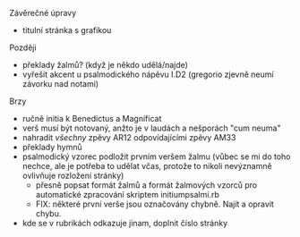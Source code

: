 Závěrečné úpravy

* titulní stránka s grafikou

Později

* překlady žalmů? (když je někdo udělá/najde)
* vyřešit akcent u psalmodického nápěvu I.D2 (gregorio zjevně neumí závorku nad notami)

Brzy

* ručně initia k Benedictus a Magnificat
* verš musí být notovaný, anžto je v laudách a nešporách "cum neuma"
* nahradit _všechny_ zpěvy AR12 odpovídajícími zpěvy AM33
* překlady hymnů
* psalmodický vzorec podložit prvním veršem žalmu (vůbec se mi do toho nechce,
  ale je potřeba to udělat včas, protože to nikoli nevýznamně ovlivňuje 
  rozložení stránky)
  * přesně popsat formát žalmů a formát žalmových vzorců pro automatické 
	zpracování skriptem initiumpsalmi.rb
  * FIX: některé první verše jsou označovány chybně. Najít a opravit chybu.
* kde se v rubrikách odkazuje jinam, doplnit číslo stránky
